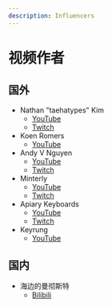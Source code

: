 ```yaml
---
description: Influencers
---
```


# 视频作者

## 国外

* Nathan "taehatypes" Kim
  * [YouTube](https://www.youtube.com/channel/UCMHXMAeKkI6HXlPfLiYvo9g)
  * [Twitch](https://www.twitch.tv/taehatypes)
* Koen Romers
  * [YouTube](https://www.youtube.com/channel/UCRB-NYRtRRW6dBySgfXVi0A)
* Andy V Nguyen
  * [YouTube](https://www.youtube.com/channel/UCMvQplPvMnmi-cjgqZBsnHA)
  * [Twitch](https://www.twitch.tv/andyvnguyen)
* Minterly
  * [YouTube](https://www.youtube.com/channel/UCdF23kSiKi8LnqeAusf6VMA)
  * [Twitch](https://www.twitch.tv/minterly)
* Apiary Keyboards
  * [YouTube](https://www.youtube.com/channel/UCtOAR2JsDarxi40ocTPxYkg)
  * [Twitch](https://www.twitch.tv/apiarykeyboards)
* Keyrung
  * [YouTube](https://www.youtube.com/channel/UC5T-hPADr9s_9kCUTDcVDrQ)

## 国内

* 海边的曼彻斯特
  * [Bilibili](https://space.bilibili.com/8973571)




